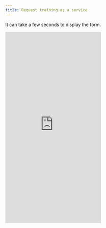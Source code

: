 ```yaml
---
title: Request training as a service
---
```


<p  class="text-center">It can take a few seconds to display the form.</p>
<iframe src="https://docs.google.com/forms/d/e/1FAIpQLSfP8IVOgriGg35fAzIAf0Fhnkhxc96onI5ucp2BUUiRG3FoWQ/viewform?embedded=true" class="w-100" height="600px" frameborder="0" marginheight="0" marginwidth="0">Loading…</iframe>
